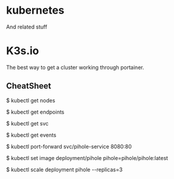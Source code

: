 # kubernetes
And related stuff

# K3s.io
The best way to get a cluster working through portainer.

## CheatSheet

$ kubectl get nodes

$ kubectl get endpoints

$ kubectl get svc

$ kubectl get events

$ kubectl port-forward svc/pihole-service 8080:80

$ kubectl set image deployment/pihole pihole=pihole/pihole:latest

$ kubectl scale deployment pihole --replicas=3
